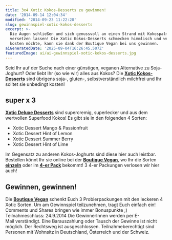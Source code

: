 ```yaml
---
title: 3x4 Xotic Kokos-Desserts zu gewinnen!
date: '2014-09-14 12:04:34'
modified: '2014-09-23 11:22:28'
slug: gewinnspiel-xotic-kokos-desserts
excerpt: >-
  Die Augen schließen und sich genussvoll an einen Strand mit Kokospalmen
  versetzen lassen! Die Xotic Kokos-Desserts schmecken himmlisch und wer sie
  kosten möchte, kann sie dank der Boutique Vegan bei uns gewinnen.
aiGeneratedDate: '2025-09-04T16:26:45.507Z'
featuredImage: ai/ai-gewinnspiel-xotic-kokos-desserts.jpg
---
```


Seid Ihr auf der Suche nach einer günstigen, veganen Alternative zu Soja-Joghurt? Oder liebt Ihr (so wie wir) alles aus Kokos? Die [**Xotic Kokos-Desserts**](http://www.boutique-vegan.com/food/dairy-alternatives/pudding-yoguhrt/4-Xotic-Desserts-Mix.html) sind übrigens soja-, gluten-, selbstverständlich milchfrei und Ihr solltet sie unbedingt kosten!

## super x 3

[**Xotic Deluxe Desserts**](http://www.boutique-vegan.com/food/dairy-alternatives/pudding-yoguhrt/4-Xotic-Desserts-Mix.html) sind supercremig, superlecker und aus dem wertvollen Superfood Kokos! Es gibt sie in den folgenden 4 Sorten:

*   Xotic Dessert Mango & Passionfruit
*   Xotic Dessert Hint of Lemon
*   Xotic Dessert Summer Berry
*   Xotic Dessert Hint of Lime

Im Gegensatz zu anderen Kokos-Joghurts sind diese hier auch leistbar. Bestellen könnt Ihr sie online bei der [**Boutique Vegan**](http://www.boutique-vegan.com/food/dairy-alternatives/pudding-yoguhrt/4-Xotic-Desserts-Mix.html), wo Ihr die Sorten [**einzeln**](http://www.boutique-vegan.com/index.php?lang=1&cl=search&searchparam=xotic+desserts&searchmanufacturer=) oder im [**4-er Pack**](http://www.boutique-vegan.com/food/dairy-alternatives/pudding-yoguhrt/4-Xotic-Desserts-Mix.html) bekommt! 3 4-er Packungen verlosen wir hier auch!

## Gewinnen, gewinnen!

Die [**Boutique Vegan**](http://www.boutique-vegan.com/) schenkt Euch 3 Probierpackungen mit den leckeren 4 Xotic Sorten. Um am Gewinnspiel teilzunehmen, tragt Euch einfach ein! Comments und Shares bringen wie immer Bonuspunkte ;) Teilnahmeschluss: 24.9.2014 Die GewinnerInnen werden per E-Mail verständigt. Eine Barauszahlung oder Tausch der Gewinne ist nicht möglich. Der Rechtsweg ist ausgeschlossen. Teilnahmeberechtigt sind Personen mit Wohnsitz in Deutschland, Österreich und der Schweiz.
